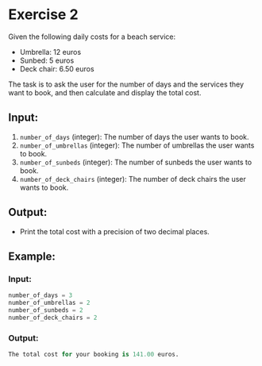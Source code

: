 # Exercise 2

Given the following daily costs for a beach service:

- Umbrella: 12 euros
- Sunbed: 5 euros
- Deck chair: 6.50 euros

The task is to ask the user for the number of days and the services they want to book, and then calculate and display the total cost.

## Input:

1. `number_of_days` (integer): The number of days the user wants to book.
2. `number_of_umbrellas` (integer): The number of umbrellas the user wants to book.
3. `number_of_sunbeds` (integer): The number of sunbeds the user wants to book.
4. `number_of_deck_chairs` (integer): The number of deck chairs the user wants to book.

## Output:

- Print the total cost with a precision of two decimal places.

## Example:

### Input:

```python
number_of_days = 3
number_of_umbrellas = 2
number_of_sunbeds = 2
number_of_deck_chairs = 2
```

### Output:

```python
The total cost for your booking is 141.00 euros.
```